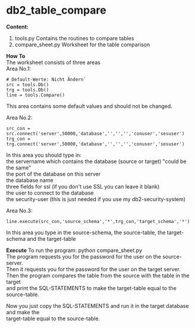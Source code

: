 # db2_table_compare

**Content:**
1. tools.py
   Contains the routines to compare tables
2. compare_sheet.py
   Worksheet for the table comparison

**How To**   
The worksheet consists of three areas   
Area No.1: 
```
# Default-Werte: Nicht Ändern`
src = tools.Db()
trg = tools.Db()
line = tools.Compare()
```
This area contains some default values and should not be changed.

Area No.2:
```
src_con = src.connect('server',50000,'database','','','','conuser','sesuser')
trg_con = trg.connect('server',50000,'database','','','','conuser','sesuser')
```
In this area you should type in:   
   the servername which contains the database (source or target) "could be the same"   
   the port of the database on this server   
   the database name   
   three fields for ssl (if you don't use SSL you can leave it blank)   
   the user to connect to the database   
   the security-user (this is just needed if you use my db2-security-system)   
   
Area No.3:
```
line.execute(src_con,'source_schema','*',trg_con,'target_schema','*')
```
In this area you type in the source-schema, the source-table, the target-schema and the target-table

**Execute**
To run the program: python compare_sheet.py   
The program requests you for the password for the user on the source-server.   
Then it requests you for the password for the user on the target server.   
Then the program compares the table from the source with the table in the target   
and print the SQL-STATEMENTS to make the target-table equal to the source-table.   
   
Now you just copy the SQL-STATEMENTS and run it in the target database and make the   
target-table equal to the source-table.   
